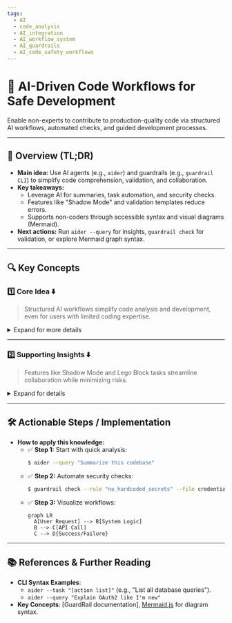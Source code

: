 ```yaml
---
tags:
  - AI
  - code_analysis
  - AI_integration
  - AI_workflow_system
  - AI_guardrails
  - AI_code_safety_workflows
---
```

# 📌 AI-Driven Code Workflows for Safe Development  
Enable non-experts to contribute to production-quality code via structured AI workflows, automated checks, and guided development processes.  

---

## 🔹 Overview (TL;DR)  
- **Main idea:** Use AI agents (e.g., `aider`) and guardrails (e.g., `guardrail CLI`) to simplify code comprehension, validation, and collaboration.  
- **Key takeaways:**  
  - Leverage AI for summaries, task automation, and security checks.  
  - Features like "Shadow Mode" and validation templates reduce errors.  
  - Supports non-coders through accessible syntax and visual diagrams (Mermaid).  
- **Next actions:** Run `aider --query` for insights, `guardrail check` for validation, or explore Mermaid graph syntax.  

---

## 🔍 Key Concepts  

### **1️⃣ Core Idea** ⬇️  
> Structured AI workflows simplify code analysis and development, even for users with limited coding expertise.  

<details>  
  <summary>Expand for more details</summary>  
  
  - **Detailed breakdown:**  
    - **`aider` CLI**: Automates tasks like code summarization, API audit requests, and concept explanations.  
    - **GuardRail**: Enforces security/safety rules (e.g., `no_hardcoded_secrets`) with instant feedback.  
    - **Mermaid diagrams**: Visualize systems/architectures without syntax complexity.  
  - **Related concepts:**  
    - Integrates with version-control systems for iterative development.  
    - Extends "AI assistants" beyond simple prompts into repeatable workflows.  
</details>  

---

### **2️⃣ Supporting Insights** ⬇️  
> Features like Shadow Mode and Lego Block tasks streamline collaboration while minimizing risks.  

<details>  
  <summary>Expand for details</summary>  

  - **Deep dive:**  
    - **Shadow Mode**: Tests changes in a safe environment before deployment.  
    - **Validation Templates**: Checklist-based rules (e.g., `[ ] API timeouts set`) promote systematic error prevention.  
  - **Practical applications:**  
    - New developers use `aider --query` to understand legacy codebases quickly.  
    - Teams audit API error handling with `aider --task "List API calls"` to improve reliability.  
  - **Common pitfalls / misconceptions:**  
    - Relying *solely* on AI outputs without human review.  
    - Overlooking rule-specific examples (e.g., what "no hardcoded secrets" covers).  
</details>  

---

## 🛠️ Actionable Steps / Implementation  
- **How to apply this knowledge:**  
  - ✅ **Step 1:** Start with quick analysis:  
    ```bash  
    $ aider --query "Summarize this codebase"  
    ```  
  - ✅ **Step 2:** Automate security checks:  
    ```bash  
    $ guardrail check --rule "no_hardcoded_secrets" --file credentials.py  
    ```  
  - ✅ **Step 3:** Visualize workflows:  
    ```mermaid  
    graph LR  
      A[User Request] --> B[System Logic]  
      B --> C[API Call]  
      C --> D{Success/Failure}  
    ```  

---

## 📚 References & Further Reading  
- **CLI Syntax Examples**:  
  - `aider --task "[action list]"` (e.g., "List all database queries").  
  - `aider --query "Explain OAuth2 like I'm new"`  
- **Key Concepts**: [GuardRail documentation], [Mermaid.js](https://mermaid.js.org/) for diagram syntax.